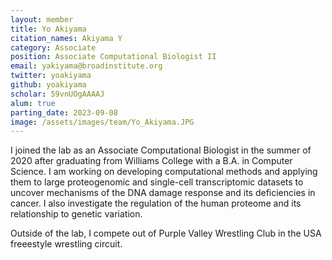 ```yaml
---
layout: member
title: Yo Akiyama
citation_names: Akiyama Y
category: Associate
position: Associate Computational Biologist II
email: yakiyama@broadinstitute.org
twitter: yoakiyama
github: yoakiyama
scholar: 59vnUOgAAAAJ
alum: true
parting_date: 2023-09-08
image: /assets/images/team/Yo_Akiyama.JPG
---
```


I joined the lab as an Associate Computational Biologist in the summer of 2020 after graduating from Williams College with a B.A. in Computer Science. I am working on developing computational methods and applying them to large proteogenomic and single-cell transcriptomic datasets to uncover mechanisms of the DNA damage response and its deficiencies in cancer. I also investigate the regulation of the human proteome and its relationship to genetic variation.

Outside of the lab, I compete out of Purple Valley Wrestling Club in the USA freeestyle wrestling circuit.
